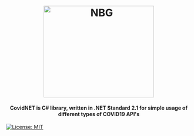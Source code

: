 <h1 align="center">
  <br>
  <a"><img src="https://s3.xopic.de/openwho-public/channels/7fSc4JEBeO9H0P4b8d1Cfq/logo_v1.png" alt="NBG" height="250" width="300"></a>
</h1>
   
<h4 align="center">CovidNET is C# library, written in .NET Standard 2.1 for simple usage of different types of COVID19 API's</h4>


[![License: MIT](https://img.shields.io/badge/License-MIT-yellow.svg)](https://opensource.org/licenses/MIT)

